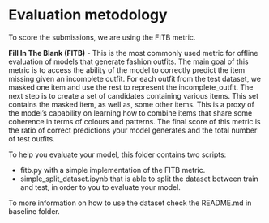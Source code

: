 # Evaluation metodology

To score the submissions, we are using the FITB metric.

**Fill In The Blank (FITB)** - This is the most commonly used metric for
offline evaluation of models that generate fashion outfits. The main goal of
this metric is to access the ability of the model to correctly predict the item
missing given an incomplete outfit. For each outfit from the
test dataset, we masked one item and use the rest to represent the incomplete_outfit.
The next step is to create a set of candidates containing various items. This set contains the masked item,
as well as, some other items. This is a proxy of the model’s capability on learning how to
combine items that share some coherence in terms of colours and patterns. The final score
of this metric is the ratio of correct predictions your model generates and the total number of test outfits.

To help you evaluate your model, this folder contains two scripts:

- fitb.py with a simple implementation of the FITB metric.
- simple_split_dataset.ipynb that is able to split the dataset between train and test, in order to you to evaluate your
  model.

To more information on how to use the dataset check the README.md in baseline folder.